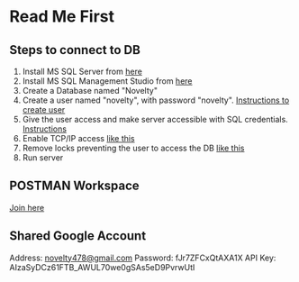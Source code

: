 # Read Me First

## Steps to connect to DB
1. Install MS SQL Server from [here](https://go.microsoft.com/fwlink/p/?linkid=2215158&clcid=0x409&culture=en-us&country=us)
2. Install MS SQL Management Studio from [here](https://aka.ms/ssmsfullsetup)
3. Create a Database named "Novelty"
4. Create a user named "novelty", with password "novelty". [Instructions to create user](https://www.guru99.com/sql-server-create-user.html)
5. Give the user access and make server accessible with SQL credentials. [Instructions](https://www.youtube.com/watch?v=-UY0fHckkGc&ab_channel=SachinSamy)
6. Enable TCP/IP access [like this](https://help.dugeo.com/m/Insight/l/438913-troubleshooting-enabling-tcp-ip-in-the-sql-server)
7. Remove locks preventing the user to access the DB [like this](https://stackoverflow.com/questions/19334041/the-select-permission-was-denied-on-the-object-users-database-xxx-schema)
8. Run server

## POSTMAN Workspace
[Join here](https://app.getpostman.com/join-team?invite_code=089ed7b6060fa53b05805c8879520973&target_code=8738a82dc9aef466de6b5aa80fd83178)

## Shared Google Account
Address: novelty478@gmail.com
Password: fJr7ZFCxQtAXA1X
API Key: AIzaSyDCz61FTB_AWUL70we0gSAs5eD9PvrwUtI